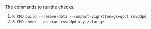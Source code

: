 The commands to run the checks.

1. `R CMD build --resave-data --compact-vignettes=gs+qpdf rsvddpd`
2. `R CMD check --as-cran rsvddpd_x.y.z.tar.gz`.